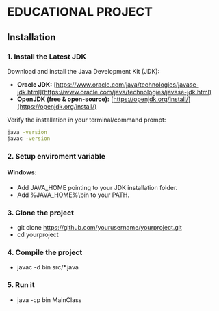 # EDUCATIONAL PROJECT

## Installation

### 1. Install the Latest JDK
Download and install the Java Development Kit (JDK):  
- **Oracle JDK:** [https://www.oracle.com/java/technologies/javase-jdk.html](https://www.oracle.com/java/technologies/javase-jdk.html)  
- **OpenJDK (free & open-source):** [https://openjdk.org/install/](https://openjdk.org/install/)  

Verify the installation in your terminal/command prompt:

```bash
java -version
javac -version
```
### 2. Setup enviroment variable

#### Windows:
- Add JAVA_HOME pointing to your JDK installation folder.
- Add %JAVA_HOME%\bin to your PATH.

### 3. Clone the project
- git clone https://github.com/yourusername/yourproject.git
- cd yourproject

### 4. Compile the project
- javac -d bin src/*.java

### 5. Run it
- java -cp bin MainClass
